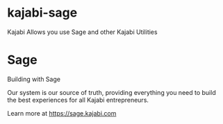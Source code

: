 # kajabi-sage

Kajabi Allows you use Sage and other Kajabi Utilities

# Sage

Building with Sage

Our system is our source of truth, providing everything you need to build the best experiences for all Kajabi entrepreneurs.

Learn more at https://sage.kajabi.com
